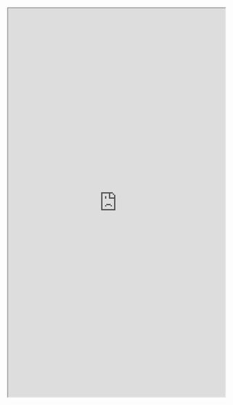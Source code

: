 #

<iframe src="http://localhost:6006/iframe.html?id=fields-searchfield--docs" width="100%" height="900px" />

